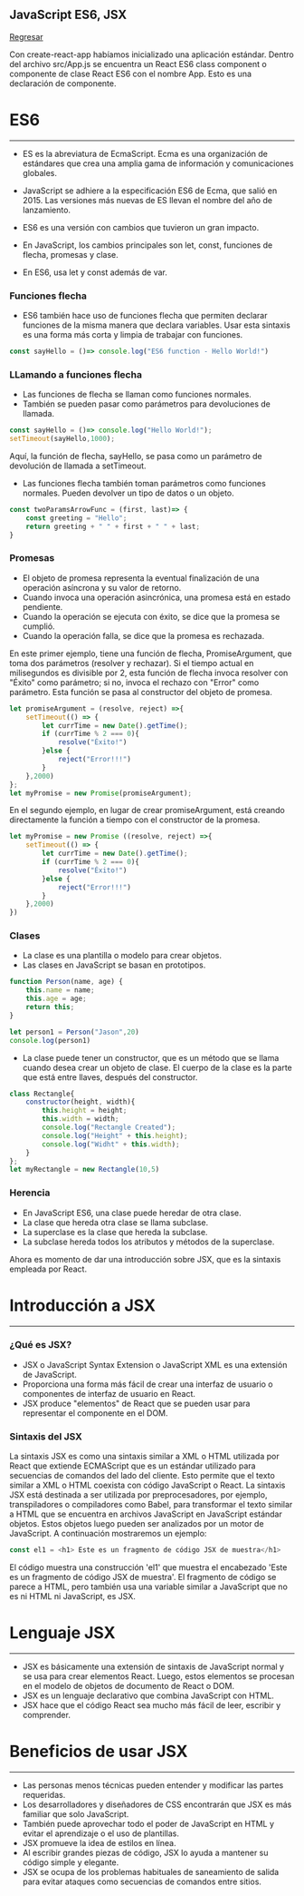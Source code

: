 ## JavaScript ES6, JSX

[Regresar](/CodingBootcampsESPOL-FPR/)

Con create-react-app habíamos inicializado una aplicación estándar.
Dentro del archivo src/App.js se encuentra un React ES6 class component o componente de clase React ES6 con el nombre App. Esto es una declaración de componente.

ES6
===========

* * *

* ES es la abreviatura de EcmaScript. Ecma es una organización de estándares que crea una amplia gama de información y comunicaciones globales.

* JavaScript se adhiere a la especificación ES6 de Ecma, que salió en 2015. Las versiones más nuevas de ES llevan el nombre del año de lanzamiento.

* ES6 es una versión con cambios que tuvieron un gran impacto.

* En JavaScript, los cambios principales son let, const, funciones de flecha, promesas y clase.

* En ES6, usa let y const además de var.

### Funciones flecha

* ES6 también hace uso de funciones flecha que permiten declarar funciones de la misma manera que declara variables. Usar esta sintaxis es una forma más corta y limpia de trabajar con funciones.

```js
const sayHello = ()=> console.log("ES6 function - Hello World!")
```
### LLamando a funciones flecha

* Las funciones de flecha se llaman como funciones normales.
* También se pueden pasar como parámetros para devoluciones de llamada.

```js
const sayHello = ()=> console.log("Hello World!");
setTimeout(sayHello,1000);
```
Aquí, la función de flecha, sayHello, se pasa como un parámetro de devolución de llamada a setTimeout.

* Las funciones flecha también toman parámetros como funciones normales. Pueden devolver un tipo de datos o un objeto.

```js
const twoParamsArrowFunc = (first, last)=> {
    const greeting = "Hello";
    return greeting + " " + first + " " + last;
}
```

### Promesas

* El objeto de promesa representa la eventual finalización de una operación asíncrona y su valor de retorno.
* Cuando invoca una operación asincrónica, una promesa está en estado pendiente.
* Cuando la operación se ejecuta con éxito, se dice que la promesa se cumplió.
* Cuando la operación falla, se dice que la promesa es rechazada.

En este primer ejemplo, tiene una función de flecha, PromiseArgument, que toma dos parámetros (resolver y rechazar). Si el tiempo actual en milisegundos es divisible por 2, esta función de flecha invoca resolver con "Éxito" como parámetro; si no, invoca el rechazo con "Error" como parámetro. Esta función se pasa al constructor del objeto de promesa.

```js
let promiseArgument = (resolve, reject) =>{
    setTimeout(() => {
        let currTime = new Date().getTime();
        if (currTime % 2 === 0){
            resolve("Éxito!")
        }else {
            reject("Error!!!")
        }
    },2000)
};
let myPromise = new Promise(promiseArgument);
```
En el segundo ejemplo, en lugar de crear promiseArgument, está creando directamente la función a tiempo con el constructor de la promesa.

```js
let myPromise = new Promise ((resolve, reject) =>{
    setTimeout(() => {
        let currTime = new Date().getTime();
        if (currTime % 2 === 0){
            resolve("Éxito!")
        }else {
            reject("Error!!!")
        }
    },2000)
})

```

### Clases

* La clase es una plantilla o modelo para crear objetos.
* Las clases en JavaScript se basan en prototipos.

```js
function Person(name, age) {
    this.name = name;
    this.age = age;
    return this;
}

let person1 = Person("Jason",20)
console.log(person1)
```

* La clase puede tener un constructor, que es un método que se llama cuando desea crear un objeto de clase. El cuerpo de la clase es la parte que está entre llaves, después del constructor.

```js
class Rectangle{
    constructor(height, width){
        this.height = height;
        this.width = width;
        console.log("Rectangle Created");
        console.log("Height" + this.height);
        console.log("Widht" + this.width);
    }
};
let myRectangle = new Rectangle(10,5)
```

### Herencia

* En JavaScript ES6, una clase puede heredar de otra clase.
* La clase que hereda otra clase se llama subclase.
* La superclase es la clase que hereda la subclase.
* La subclase hereda todos los atributos y métodos de la superclase.

Ahora es momento de dar una introducción sobre JSX, que es la sintaxis empleada por React. 

Introducción a JSX
===========

* * *

### ¿Qué es JSX?

* JSX o JavaScript Syntax Extension o JavaScript XML es una extensión de JavaScript.
* Proporciona una forma más fácil de crear una interfaz de usuario o componentes de interfaz de usuario en React.
* JSX produce "elementos" de React que se pueden usar para representar el componente en el DOM.

### Sintaxis del JSX

La sintaxis JSX es como una sintaxis similar a XML o HTML utilizada por React que extiende ECMAScript que es un estándar utilizado para secuencias de comandos del lado del cliente. Esto permite que el texto similar a XML o HTML coexista con código JavaScript o React.
La sintaxis JSX está destinada a ser utilizada por preprocesadores, por ejemplo, transpiladores o compiladores como Babel, para transformar el texto similar a HTML que se encuentra en archivos JavaScript en JavaScript estándar objetos. Estos objetos luego pueden ser analizados por un motor de JavaScript. A continuación mostraremos un ejemplo:

```js
const el1 = <h1> Este es un fragmento de código JSX de muestra</h1> 
```
El código muestra una construcción 'el1' que muestra el encabezado 'Este es un fragmento de código JSX de muestra'. El fragmento de código se parece a HTML, pero también usa una variable similar a JavaScript que no es ni
HTML ni JavaScript, es JSX.

Lenguaje JSX
===========

* * *

* JSX es básicamente una extensión de sintaxis de JavaScript normal y se usa para crear elementos React. Luego, estos elementos se procesan en el modelo de objetos de documento de React o DOM.
* JSX es un lenguaje declarativo que combina JavaScript con HTML.
* JSX hace que el código React sea mucho más fácil de leer, escribir y comprender.

Beneficios de usar JSX
===========

* * *

* Las personas menos técnicas pueden entender y modificar las partes requeridas.
* Los desarrolladores y diseñadores de CSS encontrarán que JSX es más familiar que solo JavaScript.
* También puede aprovechar todo el poder de JavaScript en HTML y evitar el aprendizaje o el uso de plantillas.
* JSX promueve la idea de estilos en línea.
* Al escribir grandes piezas de código, JSX lo ayuda a mantener su código simple y elegante.
* JSX se ocupa de los problemas habituales de saneamiento de salida para evitar ataques como secuencias de comandos entre sitios.